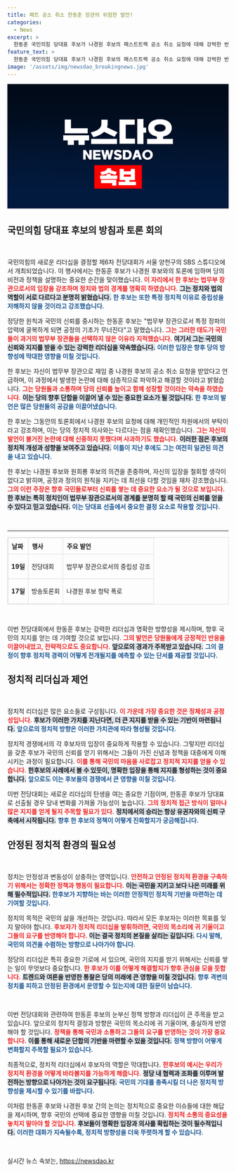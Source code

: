 ```yaml
---
title: 패트 공소 취소 한동훈 장관의 위험한 발언!
categories:
  - News
excerpt: >
  한동훈 국민의힘 당대표 후보가 나경원 후보의 패스트트랙 공소 취소 요청에 대해 강력한 반박을 하며 법무부 장관 역할과 정치인의 입장을 명확히 구분했다. 그는 여당 내 갈등 속에서 사과와 함께 자신의 입장을 재확인하며 당대표 후보로서의 역량을 강조했다.
feature_text: >
  한동훈 국민의힘 당대표 후보가 나경원 후보의 패스트트랙 공소 취소 요청에 대해 강력한 반박을 하며 법무부 장관 역할과 정치인의 입장을 명확히 구분했다. 그는 여당 내 갈등 속에서 사과와 함께 자신의 입장을 재확인하며 당대표 후보로서의 역량을 강조했다.
image: '/assets/img/newsdao_breakingnews.jpg'
---
```


<p><img src="/assets/img/newsdao_breakingnews.jpg" alt="pcversion 속보" /></p>

<h2 data-ke-size="size26">국민의힘 당대표 후보의 방침과 토론 회의</h2>

<p data-ke-size="size16">&nbsp;</p>

<p>국민의힘의 새로운 리더십을 결정할 제6차 전당대회가 서울 양천구의 SBS 스튜디오에서 개최되었습니다. 이 행사에서는 한동훈 후보가 나경원 후보와의 토론에 임하며 당의 비전과 정책을 설명하는 중요한 순간을 맞이했습니다. <b><span style="color: #ee2323;">이 자리에서 한 후보는 법무부 장관으로서의 입장을 강조하며 정치와 법의 경계를 명확히 하였습니다.</span></b> <b><span style="background-color: #21538527;">그는 정치와 법의 역할이 서로 다르다고 분명히 밝혔습니다.</span></b> <b><span style="color: #1a5490;">한 후보는 또한 특정 정치적 이유로 중립성을 저해하지 않을 것이라고 강조했습니다.</span></b></p>

<p>정당한 원칙과 국민의 신뢰를 중시하는 한동훈 후보는 "법무부 장관으로서 특정 정파의 압력에 굴복하게 되면 공정의 기초가 무너진다"고 말했습니다. <b><span style="color: #ee2323;">그는 그러한 태도가 국민들이 과거의 법무부 장관들을 선택하지 않은 이유라 지적했습니다.</span></b> <b><span style="background-color: #21538527;">여기서 그는 국민의 신뢰와 지지를 받을 수 있는 강력한 리더십을 약속했습니다.</span></b> <b><span style="color: #1a5490;">이러한 입장은 향후 당의 방향성에 막대한 영향을 미칠 것입니다.</span></b></p>

<p>한 후보는 자신이 법무부 장관으로 재임 중 나경원 후보의 공소 취소 요청을 받았다고 언급하며, 이 과정에서 발생한 논란에 대해 심층적으로 파악하고 해결할 것이라고 밝혔습니다. <b><span style="color: #ee2323;">그는 당원들과 소통하며 당의 신뢰를 높이고 함께 성장할 것이라는 약속을 하였습니다.</span></b> <b><span style="background-color: #21538527;">이는 당의 향후 단합을 이끌어 낼 수 있는 중요한 요소가 될 것입니다.</span></b> <b><span style="color: #1a5490;">한 후보의 발언은 많은 당원들의 공감을 이끌어냈습니다.</span></b></p>

<p>한 후보는 그동안의 토론회에서 나경원 후보의 요청에 대해 개인적인 차원에서의 부탁이라고 강조하며, 이는 당의 정치적 의사와는 다르다는 점을 재확인했습니다. <b><span style="color: #ee2323;">그는 자신의 발언이 불거진 논란에 대해 신중하지 못했다며 사과하기도 했습니다.</span></b> <b><span style="background-color: #21538527;">이러한 점은 후보의 정치적 개성과 성향을 보여주고 있습니다.</span></b> <b><span style="color: #1a5490;">이틀이 지난 후에도 그는 여전히 일관된 의견을 내고 있습니다.</span></b></p>

<p>한 후보는 나경원 후보와 원희룡 후보의 의견을 존중하며, 자신의 입장을 철회할 생각이 없다고 밝히며, 공정과 정의의 원칙을 지키는 데 최선을 다할 것임을 재차 강조했습니다. <b><span style="color: #ee2323;">그의 이런 주장은 향후 국민들로부터 신뢰를 쌓는 데 중요한 요소가 될 것으로 보입니다.</span></b> <b><span style="background-color: #21538527;">한 후보는 특히 정치인이 법무부 장관으로서의 경계를 분명히 할 때 국민의 신뢰를 얻을 수 있다고 믿고 있습니다.</span></b> <b><span style="color: #1a5490;">이는 당대표 선출에서 중요한 결정 요소로 작용할 것입니다.</span></b></p>

<p data-ke-size="size16">&nbsp;</p>

<hr>

<table style="width: 100%; border-collapse: collapse; border: 1px solid #dddddd;">
  <thead>
    <tr>
      <th style="border: 1px solid #dddddd; text-align: left; padding: 8px;"><b>날짜</b></th>
      <th style="border: 1px solid #dddddd; text-align: left; padding: 8px;"><b>행사</b></th>
      <th style="border: 1px solid #dddddd; text-align: left; padding: 8px;"><b>주요 발언</b></th>
    </tr>
  </thead>
  <tbody>
    <tr>
      <td style="border: 1px solid #dddddd; height: 50px;"><b>19일</b></td>
      <td style="border: 1px solid #dddddd; height: 50px;">전당대회</td>
      <td style="border: 1px solid #dddddd; height: 50px;">법무부 장관으로서의 중립성 강조</td>
    </tr>
    <tr>
      <td style="border: 1px solid #dddddd; height: 50px;"><b>17일</b></td>
      <td style="border: 1px solid #dddddd; height: 50px;">방송토론회</td>
      <td style="border: 1px solid #dddddd; height: 50px;">나경원 후보 청탁 폭로</td>
    </tr>
  </tbody>
</table>

<p data-ke-size="size16">&nbsp;</p>

<p>이번 전당대회에서 한동훈 후보는 강력한 리더십과 명확한 방향성을 제시하며, 향후 국민의 지지를 얻는 데 기여할 것으로 보입니다. <b><span style="color: #ee2323;">그의 발언은 당원들에게 긍정적인 반응을 이끌어내었고, 전략적으로도 중요합니다.</span></b> <b><span style="background-color: #21538527;">앞으로의 경과가 주목받고 있습니다.</span></b> <b><span style="color: #1a5490;">그의 결정이 향후 정치적 경력이 어떻게 전개될지를 예측할 수 있는 단서를 제공할 것입니다.</span></b></p>

<h2 data-ke-size="size26">정치적 리더십과 제언</h2>

<p data-ke-size="size16">&nbsp;</p>

<p>정치적 리더십은 많은 요소들로 구성됩니다. <b><span style="color: #ee2323;">이 가운데 가장 중요한 것은 정체성과 공정성입니다.</span></b> <b><span style="background-color: #21538527;">후보가 이러한 가치를 지닌다면, 더 큰 지지를 받을 수 있는 기반이 마련됩니다.</span></b> <b><span style="color: #1a5490;">앞으로의 정치적 방향은 이러한 가치관에 따라 형성될 것입니다.</span></b> </p>

<p>정치적 경쟁에서의 각 후보자의 입장이 중요하게 작용할 수 있습니다. 그렇지만 리더십을 갖춘 후보가 국민의 신뢰를 얻기 위해서는 그들이 가진 신념과 정책을 대중에게 이해시키는 과정이 필요합니다. <b><span style="color: #ee2323;">이를 통해 국민의 마음을 사로잡고 정치적 지지를 얻을 수 있습니다.</span></b> <b><span style="background-color: #21538527;">한후보의 사례에서 볼 수 있듯이, 명확한 입장을 통해 지지를 형성하는 것이 중요합니다.</span></b> <b><span style="color: #1a5490;">앞으로도 이는 후보들의 경쟁에서 큰 영향을 미칠 것입니다.</span></b></p>

<p>이번 전당대회는 새로운 리더십의 탄생을 여는 중요한 기점이며, 한동훈 후보가 당대표로 선출될 경우 당내 변화를 가져올 가능성이 높습니다. <b><span style="color: #ee2323;">그의 정치적 접근 방식이 얼마나 많은 지지를 얻게 될지 주목할 필요가 있다.</span></b> <b><span style="background-color: #21538527;">정치에서의 승리는 항상 유권자와의 신뢰 구축에서 시작됩니다.</span></b> <b><span style="color: #1a5490;">향후 한 후보의 정책이 어떻게 진화할지가 궁금해집니다.</span></b></p>

<h2 data-ke-size="size26">안정된 정치적 환경의 필요성</h2>

<p data-ke-size="size16">&nbsp;</p>

<p>정치는 안정성과 변동성이 상충하는 영역입니다. <b><span style="color: #ee2323;">안전하고 안정된 정치적 환경을 구축하기 위해서는 정확한 정책과 행동이 필요합니다.</span></b> <b><span style="background-color: #21538527;">이는 국민을 지키고 보다 나은 미래를 위해 필수적입니다.</span></b> <b><span style="color: #1a5490;">한후보가 지향하는 바는 이러한 안정적인 정치적 기반을 마련하는 데 기여할 것입니다.</span></b></p>

<p>정치의 목적은 국민의 삶을 개선하는 것입니다. 따라서 모든 후보자는 이러한 목표를 잊지 말아야 합니다. <b><span style="color: #ee2323;">후보자가 정치적 리더십을 발휘하려면, 국민의 목소리에 귀 기울이고 그들의 요구를 반영해야 합니다.</span></b> <b><span style="background-color: #21538527;">이는 결국 정치의 본질을 살리는 길입니다.</span></b> <b><span style="color: #1a5490;">다시 말해, 국민의 의견을 수렴하는 방향으로 나아가야 합니다.</span></b></p>

<p>정당의 리더십은 특히 중요한 기로에 서 있으며, 국민의 지지를 받기 위해서는 신뢰를 쌓는 일이 무엇보다 중요합니다. <b><span style="color: #ee2323;">한 후보가 이를 어떻게 해결할지가 향후 관심을 모을 듯합니다.</span></b> <b><span style="background-color: #21538527;">트렌드와 여론을 반영한 통찰은 당의 미래에 큰 영향을 미칠 것입니다.</span></b> <b><span style="color: #1a5490;">향후 격변의 정치를 피하고 안정된 환경에서 운영할 수 있는지에 대한 질문이 남습니다.</span></b></p>

<p data-ke-size="size16">&nbsp;</p>

<p>이번 전당대회와 관련하여 한동훈 후보의 눈부신 정책 방향과 리더십이 큰 주목을 받고 있습니다. 앞으로의 정치적 결정과 방향은 국민의 목소리에 귀 기울이며, 충실하게 반영해야 할 것입니다. <b><span style="color: #ee2323;">정책을 통해 국민과 소통하고 그들의 요구를 반영하는 것이 가장 중요합니다.</span></b> <b><span style="background-color: #21538527;">이를 통해 새로운 단합의 기반을 마련할 수 있을 것입니다.</span></b> <b><span style="color: #1a5490;">정책 방향이 어떻게 변화할지 주목할 필요가 있습니다.</span></b> </p>

<p>최종적으로, 정치적 리더십에서 후보자의 역할은 막대합니다. <b><span style="color: #ee2323;">한후보의 예시는 우리가 정치적 환경을 어떻게 바라볼지를 가능하게 해줍니다.</span></b> <b><span style="background-color: #21538527;">정당 내 협력과 조화를 이루며 발전하는 방향으로 나아가는 것이 요구됩니다.</span></b> <b><span style="color: #1a5490;">국민의 기대를 충족시킬 더 나은 정치적 방향성을 제시할 수 있기를 바랍니다.</span></b> </p>

<p>이처럼 한동훈 후보와 나경원 후보 간의 논의는 정치적으로 중요한 이슈들에 대한 해답을 제시하며, 향후 국민의 선택에 중요한 영향을 미칠 것입니다. <b><span style="color: #ee2323;">정치적 소통의 중요성을 놓치지 말아야 할 것입니다.</span></b> <b><span style="background-color: #21538527;">후보들이 명확한 입장과 의사를 확립하는 것이 필수적입니다.</span></b> <b><span style="color: #1a5490;">이러한 대화가 지속될수록, 정치적 방향성을 더욱 뚜렷하게 할 수 있습니다.</span></b> </p>

<p data-ke-size="size16">&nbsp;</p>
실시간 뉴스 속보는, <a href="https://newsdao.kr" rel="dofollow">https://newsdao.kr</a>


